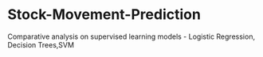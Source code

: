 # Stock-Movement-Prediction
Comparative analysis on supervised learning models - Logistic Regression, Decision Trees,SVM

